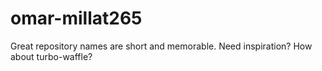 # omar-millat265
Great repository names are short and memorable. Need inspiration? How about turbo-waffle?
